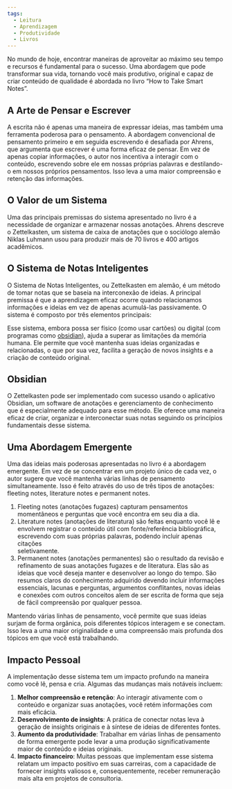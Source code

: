 ```yaml
---
tags:
  - Leitura
  - Aprendizagem
  - Produtividade
  - Livros
---
```

No mundo de hoje, encontrar maneiras de aproveitar ao máximo seu tempo e recursos é fundamental para o sucesso. Uma abordagem que pode transformar sua vida, tornando você mais produtivo, original e capaz de criar conteúdo de qualidade é abordada no livro “How to Take Smart Notes”.

## A Arte de Pensar e Escrever

A escrita não é apenas uma maneira de expressar ideias, mas também uma ferramenta poderosa para o pensamento. A abordagem convencional de pensamento primeiro e em seguida escrevendo é desafiada por Ahrens, que argumenta que escrever é uma forma eficaz de pensar. Em vez de apenas copiar informações, o autor nos incentiva a interagir com o conteúdo, escrevendo sobre ele em nossas próprias palavras e destilando-o em nossos próprios pensamentos. Isso leva a uma maior compreensão e retenção das informações.

## O Valor de um Sistema

Uma das principais premissas do sistema apresentado no livro é a necessidade de organizar e armazenar nossas anotações. Ahrens descreve o Zettelkasten, um sistema de caixa de anotações que o sociólogo alemão Niklas Luhmann usou para produzir mais de 70 livros e 400 artigos acadêmicos.

## O Sistema de Notas Inteligentes

O Sistema de Notas Inteligentes, ou Zettelkasten em alemão, é um método de tomar notas que se baseia na interconexão de ideias. A principal premissa é que a aprendizagem eficaz ocorre quando relacionamos informações e ideias em vez de apenas acumulá-las passivamente. O sistema é composto por três elementos principais:

Esse sistema, embora possa ser físico (como usar cartões) ou digital (com programas como [obsidian](https://medium.com/@gabrielfernandeslemos/organizando-tarefas-e-projetos-como-obsidian-pode-otimizar-a-gest%C3%A3o-pessoal-c7da1417e96f)), ajuda a superar as limitações da memória humana. Ele permite que você mantenha suas ideias organizadas e relacionadas, o que por sua vez, facilita a geração de novos insights e a criação de conteúdo original.

## Obsidian

O Zettelkasten pode ser implementado com sucesso usando o aplicativo Obsidian, um software de anotações e gerenciamento de conhecimento que é especialmente adequado para esse método. Ele oferece uma maneira eficaz de criar, organizar e interconectar suas notas seguindo os princípios fundamentais desse sistema.

## Uma Abordagem Emergente

Uma das ideias mais poderosas apresentadas no livro é a abordagem emergente. Em vez de se concentrar em um projeto único de cada vez, o autor sugere que você mantenha várias linhas de pensamento simultaneamente. Isso é feito através do uso de três tipos de anotações: fleeting notes, literature notes e permanent notes.

1. Fleeting notes (anotações fugazes) capturam pensamentos momentâneos e perguntas que você encontra em seu dia a dia.
2. Literature notes (anotações de literatura) são feitas enquanto você lê e envolvem registrar o conteúdo útil com fonte/referência bibliográfica,  
    escrevendo com suas próprias palavras, podendo incluir apenas citações  
    seletivamente.
3. Permanent notes (anotações permanentes) são o resultado da revisão e refinamento de suas anotações fugazes e de literatura. Elas são as ideias que você deseja manter e desenvolver ao longo do tempo. São resumos claros do conhecimento adquirido devendo incluir informações essenciais, lacunas e perguntas, argumentos conflitantes, novas ideias e conexões com outros conceitos alem de ser escrita de forma que seja de fácil compreensão por qualquer pessoa.

Mantendo várias linhas de pensamento, você permite que suas ideias surjam de forma orgânica, pois diferentes tópicos interagem e se conectam. Isso leva a uma maior originalidade e uma compreensão mais profunda dos tópicos em que você está trabalhando.

## Impacto Pessoal

A implementação desse sistema tem um impacto profundo na maneira como você lê, pensa e cria. Algumas das mudanças mais notáveis incluem:

1. **Melhor compreensão e retenção**: Ao interagir ativamente com o conteúdo e organizar suas anotações, você retém informações com mais eficácia.
2. **Desenvolvimento de insights**: A prática de conectar notas leva à geração de insights originais e à síntese de ideias de diferentes fontes.
3. **Aumento da produtividade**: Trabalhar em várias linhas de pensamento de forma emergente pode levar a uma produção significativamente maior de conteúdo e ideias originais.
4. **Impacto financeiro**: Muitas pessoas que implementam esse sistema relatam um impacto positivo em suas carreiras, com a capacidade de fornecer insights valiosos e, consequentemente, receber remuneração mais alta em projetos de consultoria.